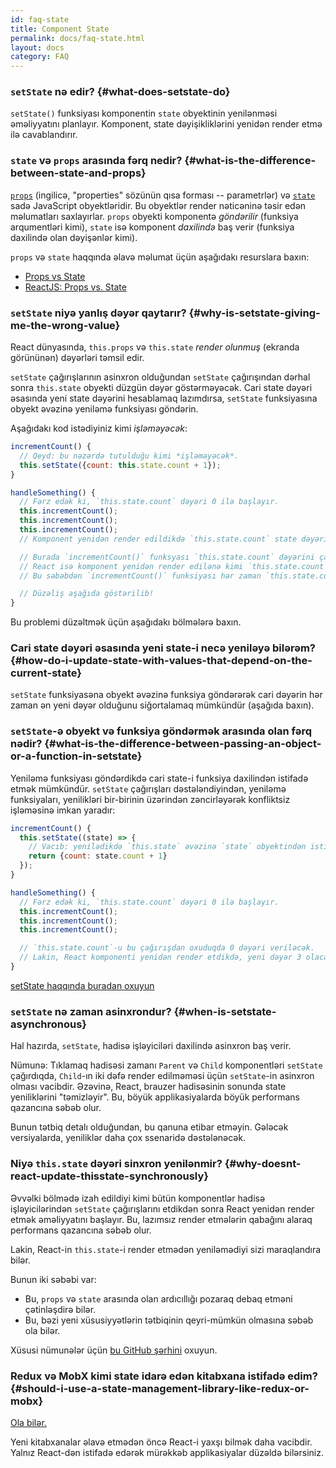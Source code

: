 ```yaml
---
id: faq-state
title: Component State
permalink: docs/faq-state.html
layout: docs
category: FAQ
---
```


### `setState` nə edir? {#what-does-setstate-do}

`setState()` funksiyası komponentin `state` obyektinin yenilənməsi əməliyyatını planlayır. Komponent, state dəyişikliklərini yenidən render etmə ilə cavablandırır.

### `state` və `props` arasında fərq nedir? {#what-is-the-difference-between-state-and-props}

[`props`](/docs/components-and-props.html) (ingilicə, "properties" sözünün qısa forması -- parametrlər) və [`state`](/docs/state-and-lifecycle.html) sadə JavaScript obyektləridir. Bu obyektlər render nəticəninə təsir edən məlumatları saxlayırlar. `props` obyekti komponentə *göndərilir* (funksiya arqumentləri kimi), `state` isə komponent *daxilində* baş verir (funksiya daxilində olan dəyişənlər kimi).

`props` və `state` haqqında əlavə məlumat üçün aşağıdakı resurslara baxın:
* [Props vs State](https://github.com/uberVU/react-guide/blob/master/props-vs-state.md)
* [ReactJS: Props vs. State](https://lucybain.com/blog/2016/react-state-vs-pros/)

### `setState` niyə yanlış dəyər qaytarır? {#why-is-setstate-giving-me-the-wrong-value}

React dünyasında, `this.props` və `this.state` *render olunmuş* (ekranda görününən) dəyərləri təmsil edir.

`setState` çağırışlarının asinxron olduğundan `setState` çağırışından dərhal sonra `this.state` obyekti düzgün dəyər göstərməyəcək. Cari state dəyəri əsasında yeni state dəyərini hesablamaq lazımdırsa, `setState` funksiyasına obyekt əvəzinə yeniləmə funksiyası göndərin.

Aşağıdakı kod istədiyiniz kimi *işləməyəcək*:

```jsx
incrementCount() {
  // Qeyd: bu nəzərdə tutulduğu kimi *işləməyəcək*.
  this.setState({count: this.state.count + 1});
}

handleSomething() {
  // Fərz edək ki, `this.state.count` dəyəri 0 ilə başlayır.
  this.incrementCount();
  this.incrementCount();
  this.incrementCount();
  // Komponent yenidən render edildikdə `this.state.count` state dəyəri 3-ə yox, 1-ə berabər olacaq.

  // Burada `incrementCount()` funksyası `this.state.count` dəyərini çağırır.
  // React isə komponent yenidən render edilənə kimi `this.state.count` dəyərini yeniləmir.
  // Bu səbəbdən `incrementCount()` funksiyası hər zaman `this.state.count` dəyərini 0 kimi görür və yeni state-ə 1 dəyərini təyin edir.

  // Düzəliş aşağıda göstərilib!
}
```

Bu problemi düzəltmək üçün aşağıdakı bölmələrə baxın.

### Cari state dəyəri əsasında yeni state-i necə yeniləyə bilərəm? {#how-do-i-update-state-with-values-that-depend-on-the-current-state}

`setState` funksiyasəna obyekt əvəzinə funksiya göndərərək cari dəyərin hər zaman ən yeni dəyər olduğunu siğortalamaq mümkündür (aşağıda baxın).

### `setState`-ə obyekt və funksiya göndərmək arasında olan fərq nədir? {#what-is-the-difference-between-passing-an-object-or-a-function-in-setstate}

Yeniləmə funksiyası göndərdikdə cari state-i funksiya daxilindən istifadə etmək mümkündür. `setState` çağırışları dəstələndiyindən, yeniləmə funksiyaları, yenilikləri bir-birinin üzərindən zəncirləyərək konfliktsiz işləməsinə imkan yaradır:

```jsx
incrementCount() {
  this.setState((state) => {
    // Vacıb: yenilədikdə `this.state` əvəzinə `state` obyektindən istifadə edin.
    return {count: state.count + 1}
  });
}

handleSomething() {
  // Fərz edək ki, `this.state.count` dəyəri 0 ilə başlayır.
  this.incrementCount();
  this.incrementCount();
  this.incrementCount();

  // `this.state.count`-u bu çağırışdan oxuduqda 0 dəyəri veriləcək.
  // Lakin, React komponenti yenidən render etdikdə, yeni dəyər 3 olacaq.
}
```

[setState haqqında buradan oxuyun](/docs/react-component.html#setstate)

### `setState` nə zaman asinxrondur? {#when-is-setstate-asynchronous}

Hal hazırda, `setState`, hadisə işləyiciləri daxilində asinxron baş verir.

Nümunə: Tıklamaq hadisəsi zamanı `Parent` və `Child` komponentləri `setState` çağırdıqda, `Child`-ın iki dəfə render edilməməsi üçün `setState`-in asinxron olması vacibdir. Əzəvinə, React, brauzer hadisəsinin sonunda state yeniliklərini "təmizləyir". Bu, böyük applikasiyalarda böyük performans qazancına səbəb olur.

Bunun tətbiq detalı olduğundan, bu qanuna etibar etməyin. Gələcək versiyalarda, yeniliklər daha çox ssenaridə dəstələnəcək.

### Niyə `this.state` dəyəri sinxron yenilənmir? {#why-doesnt-react-update-thisstate-synchronously}

Əvvəlki bölmədə izah edildiyi kimi bütün komponentlər hadisə işləyicilərindən `setState` çağırışlarını etdikdən sonra React yenidən render etmək əməliyyatını başlayır. Bu, lazımsız render etmələrin qabağını alaraq performans qazancına səbəb olur.

Lakin, React-in `this.state`-i render etmədən yeniləmədiyi sizi maraqlandıra bilər.

Bunun iki səbəbi var:

* Bu, `props` və `state` arasında olan ardıcıllığı pozaraq debaq etməni çətinləşdirə bilər.
* Bu, bəzi yeni xüsusiyyətlərin tətbiqinin qeyri-mümkün olmasına səbəb ola bilər.

Xüsusi nümunələr üçün [bu GitHub şərhini](https://github.com/facebook/react/issues/11527#issuecomment-360199710) oxuyun.

### Redux və MobX kimi state idarə edən kitabxana istifadə edim? {#should-i-use-a-state-management-library-like-redux-or-mobx}

[Ola bilər.](https://redux.js.org/faq/general#when-should-i-use-redux)

Yeni kitabxanalar əlavə etmədən öncə React-i yaxşı bilmək daha vacibdir. Yalnız React-dən istifadə edərək mürəkkəb applikasiyalar düzəldə bilərsiniz.
